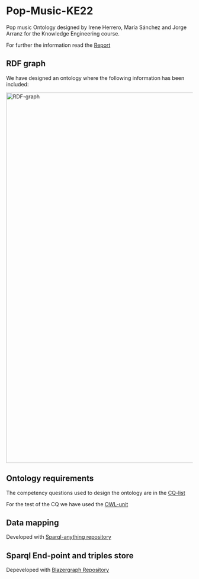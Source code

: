 # Pop-Music-KE22
 Pop music Ontology designed by Irene Herrero, María Sánchez and Jorge Arranz for the Knowledge Engineering course. 

For further the information read the [Report](/Report.pdf)

## RDF graph
We have designed an ontology where the following information has been included:

<img width="1001" alt="RDF-graph" src="https://github.com/jorge-arranz/Pop-Music-KE22/blob/main/RDF%20Schema/Schema.png">

## Ontology requirements
The competency questions used to design the ontology are in the [CQ-list](test/competency-question/CQ-list.txt)

For the test of the CQ we have used the [OWL-unit](https://github.com/luigi-asprino/owl-unit)

## Data mapping
Developed with [Sparql-anything repository](https://github.com/SPARQL-Anything/sparql.anything)

## Sparql End-point and triples store
Depeveloped with [Blazergraph Repository](https://github.com/blazegraph/database)

